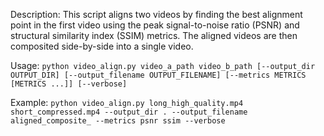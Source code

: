 Description: This script aligns two videos by finding the best alignment point in the first video
              using the peak signal-to-noise ratio (PSNR) and structural similarity index (SSIM) metrics.
              The aligned videos are then composited side-by-side into a single video.
              
Usage: ``python video_align.py video_a_path video_b_path [--output_dir OUTPUT_DIR] [--output_filename OUTPUT_FILENAME]
        [--metrics METRICS [METRICS ...]] [--verbose]``
        
Example: ``python video_align.py long_high_quality.mp4 short_compressed.mp4 --output_dir . --output_filename aligned_composite_ --metrics psnr ssim --verbose``
